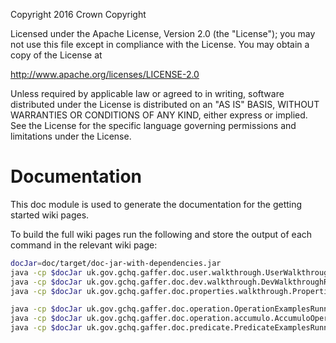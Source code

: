 Copyright 2016 Crown Copyright

Licensed under the Apache License, Version 2.0 (the "License");
you may not use this file except in compliance with the License.
You may obtain a copy of the License at

  http://www.apache.org/licenses/LICENSE-2.0

Unless required by applicable law or agreed to in writing, software
distributed under the License is distributed on an "AS IS" BASIS,
WITHOUT WARRANTIES OR CONDITIONS OF ANY KIND, either express or implied.
See the License for the specific language governing permissions and
limitations under the License.

Documentation
======

This doc module is used to generate the documentation for the getting started wiki pages.

To build the full wiki pages run the following and store the output of each command in the relevant wiki page:

```bash
docJar=doc/target/doc-jar-with-dependencies.jar
java -cp $docJar uk.gov.gchq.gaffer.doc.user.walkthrough.UserWalkthroughRunner
java -cp $docJar uk.gov.gchq.gaffer.doc.dev.walkthrough.DevWalkthroughRunner
java -cp $docJar uk.gov.gchq.gaffer.doc.properties.walkthrough.PropertiesWalkthroughRunner

java -cp $docJar uk.gov.gchq.gaffer.doc.operation.OperationExamplesRunner
java -cp $docJar uk.gov.gchq.gaffer.doc.operation.accumulo.AccumuloOperationExamplesRunner
java -cp $docJar uk.gov.gchq.gaffer.doc.predicate.PredicateExamplesRunner
```
